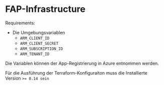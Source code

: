 # FAP-Infrastructure
Requirements:
* Die Umgebungsvariablen 
  * `ARM_CLIENT_ID`
  * `ARM_CLIENT_SECRET`
  * `ARM_SUBSCRIPTION_ID`
  * `ARM_TENANT_ID`
    
Die Variablen können der App-Registrierung in Azure entnommen werden.

Für die Ausführung der Terraform-Konfiguraiton muss die Installierte Version `>= 0.14 sein`
